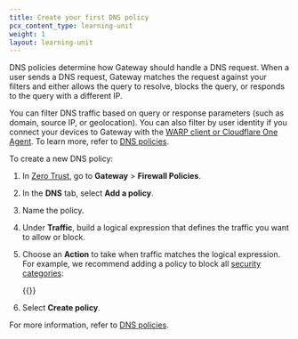 ```yaml
---
title: Create your first DNS policy
pcx_content_type: learning-unit
weight: 1
layout: learning-unit
---
```


DNS policies determine how Gateway should handle a DNS request. When a user sends a DNS request, Gateway matches the request against your filters and either allows the query to resolve, blocks the query, or responds to the query with a different IP.

You can filter DNS traffic based on query or response parameters (such as domain, source IP, or geolocation). You can also filter by user identity if you connect your devices to Gateway with the [WARP client or Cloudflare One Agent](/learning-paths/defense-in-depth/connect-devices/install-agent/). To learn more, refer to [DNS policies](/cloudflare-one/policies/gateway/dns-policies/).

To create a new DNS policy:

1. In [Zero Trust](https://one.dash.cloudflare.com/), go to **Gateway** > **Firewall Policies**.
2. In the **DNS** tab, select **Add a policy**.
3. Name the policy.
4. Under **Traffic**, build a logical expression that defines the traffic you want to allow or block.
5. Choose an **Action** to take when traffic matches the logical expression. For example, we recommend adding a policy to block all [security categories](/cloudflare-one/policies/gateway/domain-categories/#security-categories):

   {{<render file="gateway/policies/_block-security-categories.md" productFolder="cloudflare-one">}}

6. Select **Create policy**.

For more information, refer to [DNS policies](/cloudflare-one/policies/gateway/dns-policies/).

